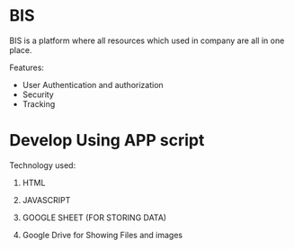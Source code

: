 # BIS

BIS is a platform where all resources which used in company are all in one place.

Features:

- User Authentication and authorization
- Security
- Tracking
  

# Develop Using APP script

Technology used:

1. HTML

2. JAVASCRIPT

3. GOOGLE SHEET (FOR STORING DATA)

4. Google Drive for Showing Files and images
